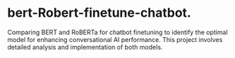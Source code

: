 # bert-Robert-finetune-chatbot.
Comparing BERT and RoBERTa for chatbot finetuning to identify the optimal model for enhancing conversational AI performance. This project involves detailed analysis and implementation of both models.
